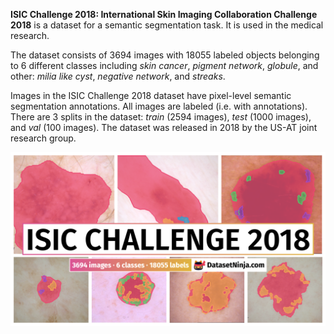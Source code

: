 **ISIC Challenge 2018: International Skin Imaging Collaboration Challenge 2018** is a dataset for a semantic segmentation task. It is used in the medical research. 

The dataset consists of 3694 images with 18055 labeled objects belonging to 6 different classes including *skin cancer*, *pigment network*, *globule*, and other: *milia like cyst*, *negative network*, and *streaks*.

Images in the ISIC Challenge 2018 dataset have pixel-level semantic segmentation annotations. All images are labeled (i.e. with annotations). There are 3 splits in the dataset: *train* (2594 images), *test* (1000 images), and *val* (100 images). The dataset was released in 2018 by the US-AT joint research group.

<img src="https://github.com/dataset-ninja/isic-challenge-2018/raw/main/visualizations/poster.png">
